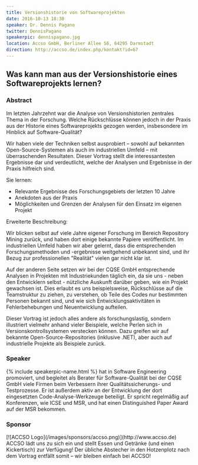 ```yaml
---
title: Versionshistorie von Softwareprojekten
date: 2016-10-13 18:30
speaker: Dr. Dennis Pagano
twitter: DennisPagano
speakerpic: dennispagano.jpg
location: Accso GmbH, Berliner Allee 58, 64295 Darmstadt
direction: http://accso.de/index.php/kontakt?id=67
---
```


## Was kann man aus der Versionshistorie eines Softwareprojekts lernen?

### Abstract

Im letzten Jahrzehnt war die Analyse von Versionshistorien zentrales Thema in der Forschung. Welche Rückschlüsse können jedoch in der Praxis aus der Historie eines Softwareprojekts gezogen werden, insbesondere im Hinblick auf Software-Qualität?

Wir haben viele der Techniken selbst ausprobiert – sowohl auf bekannten Open-Source-Systemen als auch im industriellen Umfeld – mit überraschenden Resultaten. Dieser Vortrag stellt die interessantesten Ergebnisse dar und verdeutlicht, welche der Analysen und Ergebnisse in der Praxis hilfreich sind.

Sie lernen:

- Relevante Ergebnisse des Forschungsgebiets der letzten 10 Jahre
- Anekdoten aus der Praxis
- Möglichkeiten und Grenzen der Analysen für den Einsatz im eigenen Projekt

Erweiterte Beschreibung:

Wir blicken selbst auf viele Jahre eigener Forschung im Bereich Repository Mining zurück, und haben dort einige bekannte Papiere veröffentlicht. Im industriellen Umfeld haben wir aber gelernt, dass die entsprechenden Forschungsmethoden und -ergebnisse weitgehend unbekannt sind, und ihr Bezug zur professionellen "Realität" vielen gar nicht klar ist.

Auf der anderen Seite setzen wir bei der CQSE GmbH entsprechende Analysen in Projekten mit Industriekunden täglich ein, da sie uns - neben den Entwicklern selbst - nützliche Auskunft darüber geben, wie ein Projekt gewachsen ist. Dies erlaubt es uns beispielsweise, Rückschlüsse auf die Teamstruktur zu ziehen, zu verstehen, ob Teile des Codes nur bestimmten Personen bekannt sind, und wie sich Entwicklungsaktivitäten in Fehlerbehebungen und Neuentwicklung aufteilen.

Dieser Vortrag ist jedoch alles andere als forschungslastig, sondern illustriert vielmehr anhand vieler Beispiele, welche Perlen sich in Versionskontrollsystemen verstecken können. Dazu greifen wir auf bekannte Open-Source-Repositories (inklusive .NET), aber auch auf industrielle Projekte als Beispiele zurück.

### Speaker

{% include speakerpic-name.html %} hat in Software Engineering promoviert, und begleitet als Berater für Software-Qualität bei der CQSE GmbH viele Firmen beim Verbessern ihrer Qualitätssicherungs- und Testprozesse. Er ist außerdem aktiv an der Entwicklung der dort eingesetzten Code-Analyse-Werkzeuge beteiligt. Er spricht regelmäßig auf Konferenzen, wie ICSE und MSR, und hat einen Distinguished Paper Award auf der MSR bekommen.

### Sponsor

<div style="clear: both;"></div>
[![ACCSO Logo](/images/sponsors/accso.png)](http://www.accso.de)
ACCSO lädt uns zu sich ein und stellt Essen und Getränke (und einen Kickertisch) zur Verfügung! Der übliche Abstecher in den Hotzenplotz nach dem Vortrag entfällt somit – wir bleiben einfach bei ACCSO!
